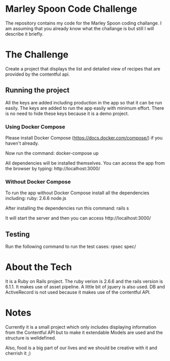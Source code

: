 # Marley Spoon Code Challenge

The repository contains my code for the Marley Spoon coding challange. I am assuming that you already know what the challange is but still I will describe it briefly.

# The Challenge
Create a project that displays the list and detailed view of recipes that are provided by the contentful api.

## Running the project

All the keys are added including production in the app so that it can be run easily. The keys are added to run the app easily with minimum effort. There is no need to hide these keys because it is a demo project.

### Using Docker Compose
Please install Docker Compose (https://docs.docker.com/compose/) if you haven't already.

Now run the command:
docker-compose up

All dependencies will be installed themselves. You can access the app from the browser by typing: http://localhost:3000/


### Without Docker Compose
To run the app without Docker Compose install all the dependencies including:
ruby: 2.6.6
node.js

After installing the dependencies run this command:
rails s

It will start the server and then you can access http://localhost:3000/

## Testing
Run the following command to run the test cases:
rpsec spec/

# About the Tech
It is a Ruby on Rails project. 
The ruby verion is 2.6.6 and the rails version is 6.1.1. 
It makes use of asset pipeline. 
A little bit of jquery is also used.
DB and ActiveRecord is not used because it makes use of the contentful API.


# Notes
Currently it is a small project which only includes displaying information from the Contentful API but to make it extendable Models are used and the structure is welldefined.

Also, food is a big part of our lives and we should be creative with it and cherrish it ;)
